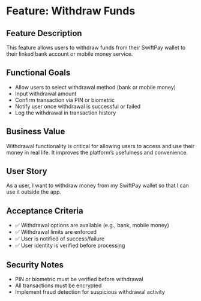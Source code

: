 # Feature: Withdraw Funds

## Feature Description
This feature allows users to withdraw funds from their SwiftPay wallet to their linked bank account or mobile money service.

## Functional Goals
- Allow users to select withdrawal method (bank or mobile money)
- Input withdrawal amount
- Confirm transaction via PIN or biometric
- Notify user once withdrawal is successful or failed
- Log the withdrawal in transaction history

## Business Value
Withdrawal functionality is critical for allowing users to access and use their money in real life. It improves the platform’s usefulness and convenience.

## User Story
As a user, I want to withdraw money from my SwiftPay wallet so that I can use it outside the app.

## Acceptance Criteria
- ✅ Withdrawal options are available (e.g., bank, mobile money)
- ✅ Withdrawal limits are enforced
- ✅ User is notified of success/failure
- ✅ User identity is verified before processing

## Security Notes
- PIN or biometric must be verified before withdrawal
- All transactions must be encrypted
- Implement fraud detection for suspicious withdrawal activity
